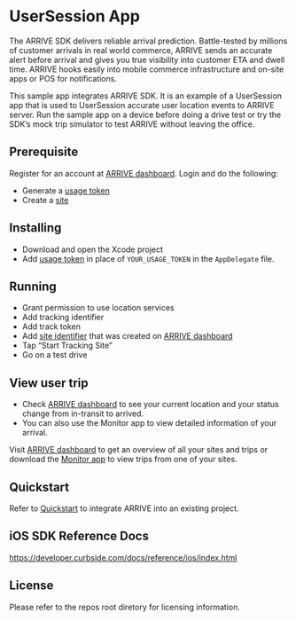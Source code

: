 # UserSession App

The ARRIVE SDK delivers reliable arrival prediction. Battle-tested by millions of customer arrivals in real world commerce, ARRIVE sends an accurate alert before arrival and gives you true visibility into customer ETA and dwell time. ARRIVE hooks easily into mobile commerce infrastructure and on-site apps or POS for notifications.

This sample app integrates ARRIVE SDK. It is an example of a UserSession app that is used to UserSession accurate user location events to ARRIVE server. Run the sample app on a device before doing a drive test or try the SDK’s mock trip simulator to test ARRIVE without leaving the office.

## Prerequisite
Register for an account at [ARRIVE dashboard](https://dashboard.curbside.com). Login and do the following:
* Generate a [usage token](https://dashboard.curbside.com/account?accessTab=tokens&accountTab=access)
* Create a [site](https://dashboard.curbside.com/account?accountTab=sites)
 
## Installing
* Download and open the Xcode project
* Add [usage token](https://dashboard.curbside.com/account?accessTab=tokens&accountTab=access) in place of `YOUR_USAGE_TOKEN` in the `AppDelegate` file. 

## Running
* Grant permission to use location services
* Add tracking identifier
* Add track token
* Add [site identifier](https://dashboard.curbside.com/account?accountTab=sites) that was created on [ARRIVE dashboard](https://dashboard.curbside.com)
* Tap “Start Tracking Site”
* Go on a test drive

## View user trip
* Check [ARRIVE dashboard](https://dashboard.curbside.com) to see your current location and your status change from in-transit to arrived.
* You can also use the Monitor app to view detailed information of your arrival.

Visit [ARRIVE dashboard](https://dashboard.curbside.com) to get an overview of all your sites and trips or download the [Monitor app](https://github.com/Curbside/ARRIVESDKSampleApps/tree/master/iOS/MonitorApp) to view trips from one of your sites.

## Quickstart
Refer to [Quickstart](https://developer.curbside.com/docs/getting-started/quickstart-ios-transmit-app/) to integrate ARRIVE into an existing project.

## iOS SDK Reference Docs
https://developer.curbside.com/docs/reference/ios/index.html

## License
Please refer to the repos root diretory for licensing information.
